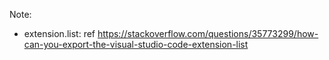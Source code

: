 Note:
- extension.list: ref https://stackoverflow.com/questions/35773299/how-can-you-export-the-visual-studio-code-extension-list
